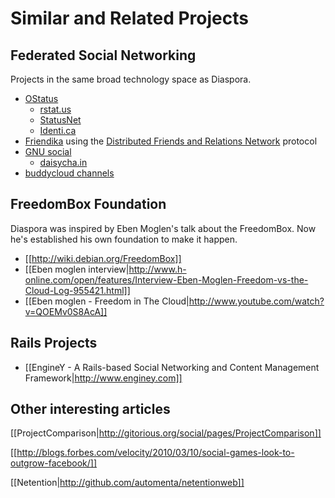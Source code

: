 # Similar and Related Projects

## Federated Social Networking

Projects in the same broad technology space as Diaspora.

* <a href="http://ostatus.org" target="_blank">OStatus</a>
  * <a href="http://rstat.us" target="_blank">rstat.us</a>
  * <a href="http://status.net" target="_blank">StatusNet</a>
  * <a href="http://identi.ca" target="_blank">Identi.ca</a>
* <a href="http://friendika.com" target="_blank">Friendika</a> using the <a href="http://info.dfrn.org/?page_id=2" target="_blank">Distributed Friends and Relations Network</a> protocol
* <a href="http://www.gnu.org/software/social/" target="_blank">GNU social</a>
  * <a href="http://daisycha.in/" target="_blank">daisycha.in</a>
* <a href="http://open.buddycloud.com" target="_blank">buddycloud channels</a>
  
## FreedomBox Foundation

Diaspora was inspired by Eben Moglen's talk about the FreedomBox. Now he's established his
own foundation to make it happen.

* [[http://wiki.debian.org/FreedomBox]]
* [[Eben moglen interview|http://www.h-online.com/open/features/Interview-Eben-Moglen-Freedom-vs-the-Cloud-Log-955421.html]]
* [[Eben moglen - Freedom in The Cloud|http://www.youtube.com/watch?v=QOEMv0S8AcA]]

## Rails Projects

* [[EngineY - A Rails-based Social Networking and Content Management Framework|http://www.enginey.com]]
  
## Other interesting articles

[[ProjectComparison|http://gitorious.org/social/pages/ProjectComparison]]

[[http://blogs.forbes.com/velocity/2010/03/10/social-games-look-to-outgrow-facebook/]]

[[Netention|http://github.com/automenta/netentionweb]]

